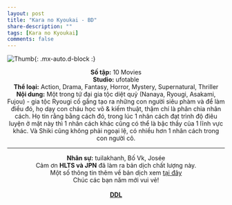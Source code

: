 ```yaml
---
layout: post
title: "Kara no Kyoukai - BD"
share-description: ""
tags: [Kara no Kyoukai]
comments: false
---
```


![Thumb](https://tpn-team.github.io/assets/img/KaraNoKyoukai_Thumb.jpg){: .mx-auto.d-block :}
<center>
<b>Số tập:</b> 10 Movies <br>
<b>Studio:</b> ufotable <br>
<b>Thể loại:</b> Action, Drama, Fantasy, Horror, Mystery, Supernatural, Thriller <br>
<b>Nội dung:</b> Một trong tứ đại gia tộc diệt quỷ (Nanaya, Ryougi, Asakami, Fujou) - gia tộc Ryougi cố gắng tạo ra những con người siêu phàm và để làm điều đó, họ dạy con cháu học võ & kiếm thuật, thậm chí là phân chia nhân cách. Họ tin rằng bằng cách đó, trong lúc 1 nhân cách đạt trình độ điêu luyện ở mặt này thì 1 nhân cách khác cũng có thể là bậc thầy của 1 lĩnh vực khác. Và Shiki cũng không phải ngoại lệ, có nhiều hơn 1 nhân cách trong con người cô.
 <br>

<hr>

<b>Nhân sự:</b> tuilakhanh, Bố Vk, Josée <br>
Cảm ơn <b>HLTS và JPN</b> đã làm ra bản dịch chất lượng này.<br>
Một số thông tin thêm về bản dịch xem <a href="https://hunglenthisub.blogspot.com/2014/02/kara-no-kyoukai-garden-of-sinners-bd.html">tại đây</a><br>
Chúc các bạn năm mới vui vẻ!<br><br>
<b><a href="https://github.com/TPN-Team/TPN-Team-DDL/blob/master/Kara%20no%20Kyoukai.md">DDL</a></b> <br>
</center>
<!-- excerpt-end -->
